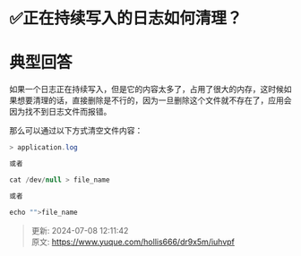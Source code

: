 # ✅正在持续写入的日志如何清理？

# 典型回答


如果一个日志正在持续写入，但是它的内容太多了，占用了很大的内存，这时候如果想要清理的话，直接删除是不行的，因为一旦删除这个文件就不存在了，应用会因为找不到日志文件而报错。



那么可以通过以下方式清空文件内容：



```java
> application.log

或者

cat /dev/null > file_name

或者

echo "">file_name
```



> 更新: 2024-07-08 12:11:42  
> 原文: <https://www.yuque.com/hollis666/dr9x5m/iuhvpf>
